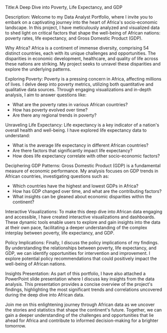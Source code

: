 Title:A Deep Dive into Poverty, Life Expectancy, and GDP

Description:
Welcome to my Data Analyst Portfolio, where I invite you to embark on a captivating journey into the heart of Africa's socio-economic landscape. In this project, I have meticulously analyzed and visualized data to shed light on critical factors that shape the well-being of African nations: poverty rates, life expectancy, and Gross Domestic Product (GDP).

Why Africa?
Africa is a continent of immense diversity, comprising 54 distinct countries, each with its unique challenges and opportunities. The disparities in economic development, healthcare, and quality of life across these nations are striking. My project seeks to unravel these disparities and explore the underlying patterns.

Exploring Poverty:
Poverty is a pressing concern in Africa, affecting millions of lives. I delve deep into poverty metrics, utilizing both quantitative and qualitative data sources. Through engaging visualizations and in-depth analysis, I aim to answer questions like:
- What are the poverty rates in various African countries?
- How has poverty evolved over time?
- Are there any regional trends in poverty?

Unraveling Life Expectancy:
Life expectancy is a key indicator of a nation's overall health and well-being. I have explored life expectancy data to understand:
- What is the average life expectancy in different African countries?
- Are there factors that significantly impact life expectancy?
- How does life expectancy correlate with other socio-economic factors?

Deciphering GDP Patterns:
Gross Domestic Product (GDP) is a fundamental measure of economic performance. My analysis focuses on GDP trends in African countries, investigating questions such as:
- Which countries have the highest and lowest GDPs in Africa?
- How has GDP changed over time, and what are the contributing factors?
- What insights can be gleaned about economic disparities within the continent?

Interactive Visualizations:
To make this deep dive into African data engaging and accessible, I have created interactive visualizations and dashboards. These dynamic tools enable users to explore and gain insights into the data at their own pace, facilitating a deeper understanding of the complex interplay between poverty, life expectancy, and GDP.

Policy Implications:
Finally, I discuss the policy implications of my findings. By understanding the relationships between poverty, life expectancy, and GDP, we can identify opportunities for intervention and improvement. I explore potential policy recommendations that could positively impact the well-being of African nations.

Insights Presentation:
As part of this portfolio, I have also attached a PowerPoint slide presentation where I discuss key insights from the data analysis. This presentation provides a concise overview of the project's findings, highlighting the most significant trends and correlations uncovered during the deep dive into African data.

Join me on this enlightening journey through African data as we uncover the stories and statistics that shape the continent's future. Together, we can gain a deeper understanding of the challenges and opportunities that lie ahead for Africa and contribute to informed decision-making for a brighter tomorrow.
